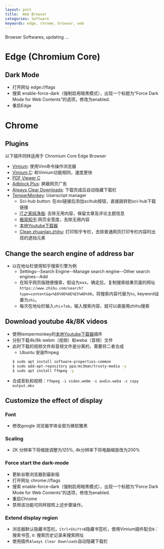 ```yaml
---
layout: post
title:  Web Browser
categories: Software
keywords: edge, chrome, browser, web
---
```


Browser Softwares, updating ...

# Edge (Chromium Core)

## Dark Mode
- 打开网址 edge://flags
- 搜索 enable-force-dark（强制启用暗黑模式），出现一个标题为“Force Dark Mode for Web Contents”的选项，修改为enabled.
- 重启Edge

# Chrome

## Plugins

以下插件同样适用于 Chromium Core Edge Browser

- [Vimium](https://chrome.google.com/webstore/detail/vimium/dbepggeogbaibhgnhhndojpepiihcmeb): 使用Vim命令操作浏览器
- [Vimium C](https://github.com/gdh1995/vimium-c): 和Vimium功能相同，速度更快
- [PDF Viewer C](https://chrome.google.com/webstore/detail/pdf-viewer-for-vimium-c/nacjakoppgmdcpemlfnfegmlhipddanj?hl=en-US)
- [Adblock Plus](https://chrome.google.com/webstore/detail/adblock-plus-free-ad-bloc/cfhdojbkjhnklbpkdaibdccddilifddb): 屏蔽网页广告
- [Always Clear Downloads](https://chrome.google.com/webstore/detail/always-clear-downloads-in/efoelbbfbknfhpmgclpcdbkoieedkkai): 下载完成后自动隐藏下载栏
- [TemperMonkey](https://chrome.google.com/webstore/detail/tampermonkey/dhdgffkkebhmkfjojejmpbldmpobfkfo): Userscript manager
  - Sci-hub button: 在doi链接后添加scihub按钮，直接跳转到sci-hub下载链接
  - [IT之家纯净版](https://greasyfork.org/zh-CN/scripts/389709-it%E4%B9%8B%E5%AE%B6%E7%BA%AF%E5%87%80%E7%89%88): 去除无用内容，保留文章及评论主题信息
  - [极简知乎](https://greasyfork.org/zh-CN/scripts/37823-%E6%9E%81%E7%AE%80%E7%9F%A5%E4%B9%8E):网页全宽度，去除无用内容
  - [本地Youtube下载器](https://greasyfork.org/zh-CN/scripts/369400-local-youtube-downloader)
  - [Clean zhuanlan.zhihu](https://greasyfork.org/zh-CN/scripts/369540-clean-zhuanlan-zhihu): 打印知乎专栏，去除普通网页打印专栏内容时出现的遮挡元素



## Change the search engine of address bar
- 以在地址栏使用知乎搜索引擎为例
  - Settings--Search Engine--Manage search engine--Other search engines--Add
  - 在知乎网页版随便搜索，假设为xxx，确定后，复制搜索结果页面的网址`https://www.zhihu.com/search?type=content&q=%E6%9D%8E%E5%AD%90`，将搜索内容代替为`%s`, keyword设置为`zhi`。
  - 每次在地址栏输入`zhi`+`Tab`，输入搜索内容，就可以直接用zhihu搜索


## Download youtube 4k/8K videos
- 使用tempermonkey的[本地Youtube下载器](https://greasyfork.org/zh-CN/scripts/369400-local-youtube-downloader)插件
- 分别下载4k/8k webm（视频）和weba（音频）文件
- 此时下载的视频文件和音频文件是分离的，需要将二者合成
  - Ubuntu 安装ffmpeg
  ```bash
  $ sudo apt install software-properties-common
  $ sudo add-apt-repository ppa:mc3man/trusty-media -y
  $ sudo apt install ffmpeg -y
  ```
- 合成音轨和视频：`ffmpeg -i video.webm -i audio.weba -c copy output.mkv`


## Customize the effect of display

### Font

- 修改google 浏览器字体全部为微软雅黑

### Scaling
- 2K 分辨率下将缩放调整为125%, 4k分辨率下将电脑缩放改为200%

### Force start the dark-mode

- 更新谷歌浏览器到最新版
- 打开网址 chrome://flags
- 搜索 enable-force-dark（强制启用暗黑模式），出现一个标题为“Force Dark Mode for Web Contents”的选项，修改为enabled.
- 重启Chrome
- 禁用该功能可同样按照上述步骤操作。

### Extend display region

- 浏览器默认隐藏书签栏。`Ctrl+Shift+B`隐藏书签栏，使用Vimium插件配合`B`：搜索书签, `O`: 搜索历史记录来搜索网址
- 使用插件`Always Clear Downloads`自动隐藏下载栏

